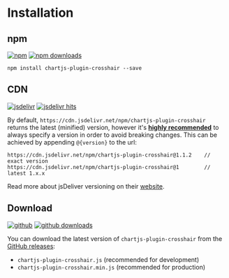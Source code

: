 # Installation

## npm

[![npm](https://img.shields.io/npm/v/chartjs-plugin-crosshair.svg?style=flat-square&maxAge=600)](https://npmjs.com/package/chartjs-plugin-crosshair) [![npm downloads](https://img.shields.io/npm/dm/chartjs-plugin-crosshair.svg?style=flat-square&maxAge=600)](https://npmjs.com/package/chartjs-plugin-crosshair)

    npm install chartjs-plugin-crosshair --save

## CDN

[![jsdelivr](https://img.shields.io/npm/v/chartjs-plugin-crosshair.svg?label=jsdelivr&style=flat-square&maxAge=600)](https://cdn.jsdelivr.net/npm/chartjs-plugin-crosshair@latest/dist/) [![jsdelivr hits](https://data.jsdelivr.com/v1/package/npm/chartjs-plugin-crosshair/badge)](https://www.jsdelivr.com/package/npm/chartjs-plugin-crosshair)

By default, `https://cdn.jsdelivr.net/npm/chartjs-plugin-crosshair` returns the latest (minified) version, however it's [**highly recommended**](https://www.jsdelivr.com/features) to always specify a version in order to avoid breaking changes. This can be achieved by appending `@{version}` to the url:

    https://cdn.jsdelivr.net/npm/chartjs-plugin-crosshair@1.1.2    // exact version
    https://cdn.jsdelivr.net/npm/chartjs-plugin-crosshair@1        // latest 1.x.x

Read more about jsDeliver versioning on their [website](http://www.jsdelivr.com/).

## Download

[![github](https://img.shields.io/github/release/abelheinsbroek/chartjs-plugin-crosshair.svg?style=flat-square&maxAge=600)](https://github.com/abelheinsbroek/chartjs-plugin-crosshair/releases/latest) [![github downloads](https://img.shields.io/github/downloads/abelheinsbroek/chartjs-plugin-crosshair/total.svg?style=flat-square&maxAge=600)](http://www.somsubhra.com/github-release-stats/?username=abelheinsbroek&repository=chartjs-plugin-crosshair)

You can download the latest version of `chartjs-plugin-crosshair` from the [GitHub releases](https://github.com/abelheinsbroek/chartjs-plugin-crosshair/releases/latest):

- `chartjs-plugin-crosshair.js` (recommended for development)
- `chartjs-plugin-crosshair.min.js` (recommended for production)
